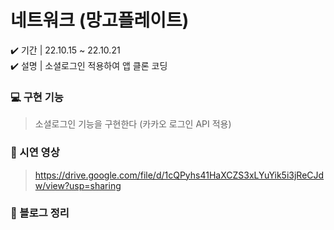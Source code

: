 # 네트워크 (망고플레이트)
✔️ 기간 | 22.10.15 ~ 22.10.21  
✔️ 설명 | 소셜로그인 적용하여 앱 클론 코딩

### 💻 구현 기능
> 소셜로그인 기능을 구현한다 (카카오 로그인 API 적용) 

### 📱 시연 영상
> https://drive.google.com/file/d/1cQPyhs41HaXCZS3xLYuYik5i3jReCJdw/view?usp=sharing 

### 🔗 블로그 정리
> 
